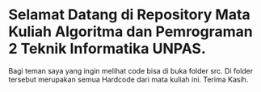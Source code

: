 # Selamat Datang di Repository Mata Kuliah Algoritma dan Pemrograman 2 Teknik Informatika UNPAS.
Bagi teman saya yang ingin melihat code bisa di buka folder src. Di folder tersebut merupakan semua Hardcode dari mata kuliah ini.
Terima Kasih.
